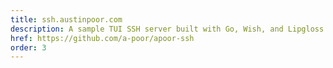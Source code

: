 ```yaml
---
title: ssh.austinpoor.com
description: A sample TUI SSH server built with Go, Wish, and Lipgloss. Give it a try at ssh.austinpoor.com!
href: https://github.com/a-poor/apoor-ssh
order: 3
---
```

